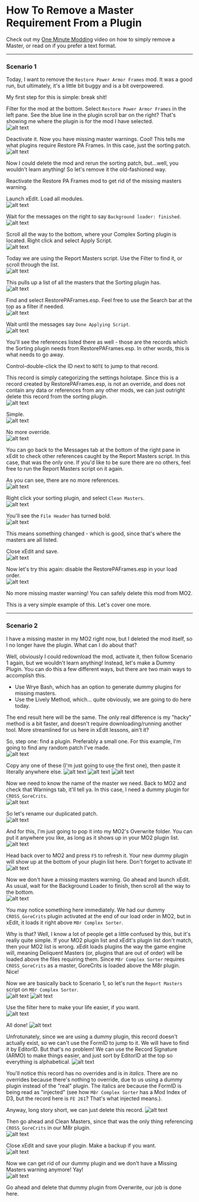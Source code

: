 # How To Remove a Master Requirement From a Plugin

Check out my [One Minute Modding](https://www.youtube.com/shorts/maAWv4CCkOk) video on how to simply remove a Master, or read on if you prefer a text format.

---

### Scenario 1

Today, I want to remove the `Restore Power Armor Frames` mod. It was a good run, but ultimately, it's a little bit buggy and is a bit overpowered.

My first step for this is simple: break shit!

Filter for the mod at the bottom. Select `Restore Power Armor Frames` in the left pane. See the blue line in the plugin scroll bar on the right? That's showing me where the plugin is for the mod I have selected.  
![alt text](https://github.com/LivelyDismay/Learn-To-Mod/blob/6134950cc7345a5fb8291b3b15de445292e40bf3/images/removemaster1.png)  

Deactivate it. Now you have missing master warnings. Cool! This tells me what plugins require Restore PA Frames. In this case, just the sorting patch.  
![alt text](https://github.com/LivelyDismay/Learn-To-Mod/blob/6134950cc7345a5fb8291b3b15de445292e40bf3/images/removemaster2.png)  

Now I could delete the mod and rerun the sorting patch, but...well, you wouldn't learn anything! So let's remove it the old-fashioned way.

Reactivate the Restore PA Frames mod to get rid of the missing masters warning.

Launch xEdit. Load all modules.  
![alt text](https://github.com/LivelyDismay/Learn-To-Mod/blob/6134950cc7345a5fb8291b3b15de445292e40bf3/images/removemaster3.png)  

Wait for the messages on the right to say `Background loader: finished`.  
![alt text](https://github.com/LivelyDismay/Learn-To-Mod/blob/6134950cc7345a5fb8291b3b15de445292e40bf3/images/removemaster4.png)  

Scroll all the way to the bottom, where your Complex Sorting plugin is located. Right click and select Apply Script.  
![alt text](https://github.com/LivelyDismay/Learn-To-Mod/blob/6134950cc7345a5fb8291b3b15de445292e40bf3/images/removemaster5.png)  

Today we are using the Report Masters script. Use the Filter to find it, or scroll through the list.  
![alt text](https://github.com/LivelyDismay/Learn-To-Mod/blob/6760faa7550de2779e1085d011862c3b0de5d830/images/removemaster17.png)  

This pulls up a list of all the masters that the Sorting plugin has.  
![alt text](https://github.com/LivelyDismay/Learn-To-Mod/blob/6134950cc7345a5fb8291b3b15de445292e40bf3/images/removemaster6.png)  

Find and select RestorePAFrames.esp. Feel free to use the Search bar at the top as a filter if needed.  
![alt text](https://github.com/LivelyDismay/Learn-To-Mod/blob/6134950cc7345a5fb8291b3b15de445292e40bf3/images/removemaster7.png) 

Wait until the messages say `Done Applying Script`.  
![alt text](https://github.com/LivelyDismay/Learn-To-Mod/blob/6134950cc7345a5fb8291b3b15de445292e40bf3/images/removemaster8.png)  

You'll see the references listed there as well - those are the records which the Sorting plugin needs from RestorePAFrames.esp. In other words, this is what needs to go away.

Control-double-click the ID next to `NOTE` to jump to that record.

This record is simply categorizing the settings holotape. Since this is a record created by RestorePAFrames.esp, is not an override, and does not contain any data or references from any other mods, we can just outright delete this record from the sorting plugin.  
![alt text](https://github.com/LivelyDismay/Learn-To-Mod/blob/6134950cc7345a5fb8291b3b15de445292e40bf3/images/removemaster9.png)  

Simple.  
![alt text](https://github.com/LivelyDismay/Learn-To-Mod/blob/6134950cc7345a5fb8291b3b15de445292e40bf3/images/removemaster10.png)  

No more override.  
![alt text](https://github.com/LivelyDismay/Learn-To-Mod/blob/6134950cc7345a5fb8291b3b15de445292e40bf3/images/removemaster11.png)  

You can go back to the Messages tab at the bottom of the right pane in xEdit to check other references caught by the Report Masters script. In this case, that was the only one. If you'd like to be sure there are no others, feel free to run the Report Masters script on it again.

As you can see, there are no more references.  
![alt text](https://github.com/LivelyDismay/Learn-To-Mod/blob/6134950cc7345a5fb8291b3b15de445292e40bf3/images/removemaster12.png)  

Right click your sorting plugin, and select `Clean Masters`.  
![alt text](https://github.com/LivelyDismay/Learn-To-Mod/blob/6134950cc7345a5fb8291b3b15de445292e40bf3/images/removemaster13.png)  

You'll see the `File Header` has turned bold.  
![alt text](https://github.com/LivelyDismay/Learn-To-Mod/blob/6134950cc7345a5fb8291b3b15de445292e40bf3/images/removemaster14.png)  

This means something changed - which is good, since that's where the masters are all listed.

Close xEdit and save.  
![alt text](https://github.com/LivelyDismay/Learn-To-Mod/blob/6134950cc7345a5fb8291b3b15de445292e40bf3/images/removemaster15.png)  

Now let's try this again: disable the RestorePAFrames.esp in your load order.  
![alt text](https://github.com/LivelyDismay/Learn-To-Mod/blob/6134950cc7345a5fb8291b3b15de445292e40bf3/images/removemaster16.png)  

No more missing master warning! You can safely delete this mod from MO2.

This is a very simple example of this. Let's cover one more.

---

### Scenario 2

I have a missing master in my MO2 right now, but I deleted the mod itself, so I no longer have the plugin. What can I do about that?

Well, obviously I could redownload the mod, activate it, then follow Scenario 1 again, but we wouldn't learn anything! Instead, let's make a Dummy Plugin. You can do this a few different ways, but there are two main ways to accomplish this.
 - Use Wrye Bash, which has an option to generate dummy plugins for missing masters.
 - Use the Lively Method, which... quite obviously, we are going to do here today.

The end result here will be the same. The only real difference is my "hacky" method is a bit faster, and doesn't require downloading/running another tool. More streamlined for us here in xEdit lessons, ain't it?

So, step one: find a plugin. Preferably a small one. For this example, I'm going to find any random patch I've made.  
![alt text](https://github.com/LivelyDismay/Learn-To-Mod/blob/main/images/removemaster17.png)

Copy any one of these (I'm just going to use the first one), then paste it literally anywhere else.
![alt text](https://github.com/LivelyDismay/Learn-To-Mod/blob/main/images/removemaster18.png)
![alt text](https://github.com/LivelyDismay/Learn-To-Mod/blob/main/images/removemaster19.png)
![alt text](https://github.com/LivelyDismay/Learn-To-Mod/blob/main/images/removemaster20.png)

Now we need to know the name of the master we need. Back to MO2 and check that Warnings tab, it'll tell ya. In this case, I need a dummy plugin for `CROSS_GoreCrits`.  
![alt text](https://github.com/LivelyDismay/Learn-To-Mod/blob/main/images/removemaster21.png)

So let's rename our duplicated patch.  
![alt text](https://github.com/LivelyDismay/Learn-To-Mod/blob/main/images/removemaster22.png)

And for this, I'm just going to pop it into my MO2's Overwrite folder. You can put it anywhere you like, as long as it shows up in your MO2 plugin list.  
![alt text](https://github.com/LivelyDismay/Learn-To-Mod/blob/main/images/removemaster23.png)

Head back over to MO2 and press `F5` to refresh it. Your new dummy plugin will show up at the bottom of your plugin list here. Don't forget to activate it!  
![alt text](https://github.com/LivelyDismay/Learn-To-Mod/blob/main/images/removemaster24.png)

Now we don't have a missing masters warning. Go ahead and launch xEdit. As usual, wait for the Background Loader to finish, then scroll all the way to the bottom.  
![alt text](https://github.com/LivelyDismay/Learn-To-Mod/blob/main/images/removemaster25.png)

You may notice something here immediately. We had our dummy `CROSS_GoreCrits` plugin activated at the end of our load order in MO2, but in xEdit, it loads it right above `M8r Complex Sorter`.  

Why is that? Well, I know a lot of people get a little confused by this, but it's really quite simple. If your MO2 plugin list and xEdit's plugin list don't match, then your MO2 list is wrong. xEdit loads plugins the way the game engine will, meaning Deliquent Masters (or, plugins that are out of order) will be loaded above the files requiring them. Since `M8r Complex Sorter` requires `CROSS_GoreCrits` as a master, GoreCrits is loaded above the M8r plugin. Nice!

Now we are basically back to Scenario 1, so let's run the `Report Masters` script on `M8r Complex Sorter`.  
![alt text](https://github.com/LivelyDismay/Learn-To-Mod/blob/main/images/removemaster26.png)
![alt text](https://github.com/LivelyDismay/Learn-To-Mod/blob/main/images/removemaster27.png)

Use the filter here to make your life easier, if you want.  
![alt text](https://github.com/LivelyDismay/Learn-To-Mod/blob/main/images/removemaster28.png)

All done! 
![alt text](https://github.com/LivelyDismay/Learn-To-Mod/blob/main/images/removemaster29.png)

Unfrotunately, since we are using a dummy plugin, this record doesn't actually exist, so we can't use the FormID to jump to it. We will have to find it by EditorID. But that's no problem! We can use the Record Signature (ARMO) to make things easier, and just sort by EditorID at the top so everything is alphabetical. 
![alt text](https://github.com/LivelyDismay/Learn-To-Mod/blob/main/images/removemaster30.png)

You'll notice this record has no overrides and is in *italics*. There are no overrides because there's nothing to override, due to us using a dummy plugin instead of the "real" plugin. The italics are because the FormID is being read as "injected" (see how `M8r Complex Sorter` has a Mod Index of D3, but the record here is `FE 261`? That's what injected means.).

Anyway, long story short, we can just delete this record.
![alt text](https://github.com/LivelyDismay/Learn-To-Mod/blob/main/images/removemaster31.png)

Then go ahead and Clean Masters, since that was the only thing referencing `CROSS_GoreCrits` in our M8r plugin.  
![alt text](https://github.com/LivelyDismay/Learn-To-Mod/blob/main/images/removemaster32.png)

Close xEdit and save your plugin. Make a backup if you want.  
![alt text](https://github.com/LivelyDismay/Learn-To-Mod/blob/main/images/removemaster33.png)

Now we can get rid of our dummy plugin and we don't have a Missing Masters warning anymore! Yay!  
![alt text](https://github.com/LivelyDismay/Learn-To-Mod/blob/main/images/removemaster34.png)

Go ahead and delete that dummy plugin from Overwrite, our job is done here.
